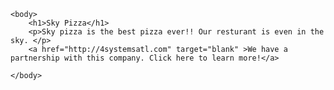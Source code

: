
    <body>
        <h1>Sky Pizza</h1>
        <p>Sky pizza is the best pizza ever!! Our resturant is even in the sky. </p>
        <a href="http://4systemsatl.com" target="blank" >We have a partnership with this company. Click here to learn more!</a>
        
    </body>
</html>
